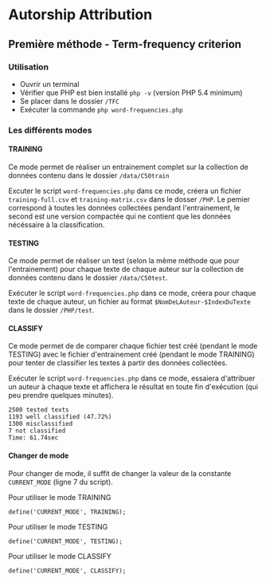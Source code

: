 # Autorship Attribution

## Première méthode - Term-frequency criterion

### Utilisation

- Ouvrir un terminal
- Vérifier que PHP est bien installé `php -v` (version PHP 5.4 minimum)
- Se placer dans le dossier `/TFC`
- Exécuter la commande `php word-frequencies.php`

### Les différents modes

#### TRAINING

Ce mode permet de réaliser un entrainement complet sur la collection de données contenu dans le dossier `/data/C50train`

Excuter le script `word-frequencies.php` dans ce mode, créera un fichier `training-full.csv` et `training-matrix.csv` dans le dosser `/PHP`. Le pemier correspond à toutes les données collectées pendant l'entrainement, le second est une version compactée qui ne contient que les données nécéssaire à la classification.

#### TESTING

Ce mode permet de réaliser un test (selon la même méthode que pour l'entrainement) pour chaque texte de chaque auteur sur la collection de données contenu dans le dossier `/data/C50test`.

Exécuter le script `word-frequencies.php` dans ce mode, créera pour chaque texte de chaque auteur, un fichier au format `$NomDeLAuteur-$IndexDuTexte` dans le dossier `/PHP/test`.

#### CLASSIFY

Ce mode permet de de comparer chaque fichier test créé (pendant le mode TESTING) avec le fichier d'entrainement créé (pendant le mode TRAINING) pour tenter de classifier les textes à partir des données collectées.

Exécuter le script `word-frequencies.php` dans ce mode, essaiera d'attribuer un auteur à chaque texte et affichera le résultat en toute fin d'exécution (qui peu prendre quelques minutes).

    2500 tested texts
    1193 well classified (47.72%)
    1300 misclassified
    7 not classified
    Time: 61.74sec

#### Changer de mode

Pour changer de mode, il suffit de changer la valeur de la constante `CURRENT_MODE` (ligne 7 du script).

Pour utiliser le mode TRAINING

    define('CURRENT_MODE', TRAINING);

Pour utiliser le mode TESTING

    define('CURRENT_MODE', TESTING);

Pour utiliser le mode CLASSIFY

    define('CURRENT_MODE', CLASSIFY);
